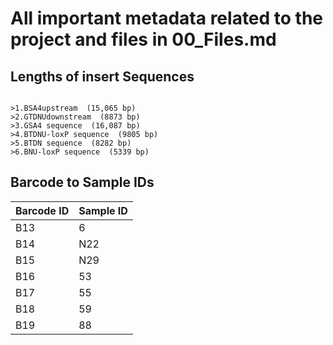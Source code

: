 # All important metadata related to the project and files in 00_Files.md

## Lengths of insert Sequences

```

>1.BSA4upstream  (15,065 bp)
>2.GTDNUdownstream  (8873 bp)
>3.GSA4 sequence  (16,087 bp)
>4.BTDNU-loxP sequence  (9805 bp)
>5.BTDN sequence  (8282 bp)
>6.BNU-loxP sequence  (5339 bp)
```

## Barcode to Sample IDs

|Barcode ID| Sample ID|
| -- | -- |
|B13| 6 |
|B14| N22 |
|B15| N29 |
|B16| 53 |
|B17| 55  |
|B18 | 59 |
|B19 | 88 |
